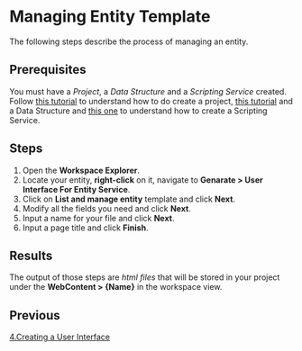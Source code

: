 # Managing Entity Template

The following steps describe the process of managing an entity.

## Prerequisites

You must have a _Project_, a _Data Structure_ and a _Scripting Service_ created. Follow [this tutorial](1.CreatingProjects.md) to understand how to do create a project, [this tutorial](2.DataStructures.md)  and a Data Structure and [this one](3.ScriptingService.md) to understand how to create a Scripting Service.

## Steps

1. Open the **Workspace Explorer**.
2. Locate your entity, **right-click** on it, navigate to **Genarate > User Interface For Entity Service**.
3. Click on **List and manage entity** template and click **Next**.
4. Modify all the fields you need and click **Next**.
5. Input a name for your file and click **Next**.
6. Input a page title and click **Finish**.

## Results

The output of those steps are _html files_ that will be stored in your project under the **WebContent > {Name}** in the workspace view.

## Previous 

[4.Creating a User Interface](4.UserInterfaces.md)
